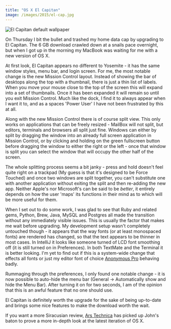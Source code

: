 ```yaml
---
title: "OS X El Capitan"
image: /images/2015/el-cap.jpg
---
```


![El Capitan default wallpaper](/images/2015/el-cap.jpg)

On Thursday I bit the bullet and trashed my home data cap by upgrading to El Capitan. The 6 GB download crawled down at a snails pace overnight, but when I got up in the morning my MacBook was waiting for me with a new version of OS X.

At first look, El Capitan appears no different to Yosemite - it has the same window styles, menu bar, and login screen. For me, the most notable change is the new Mission Control layout. Instead of showing the bar of desktops along the top with a thumbnail, there is just a thin list of labels. When you move your mouse close to the top of the screen this will expand into a set of thumbnails. Once it has been expanded it will remain so until you exit Mission Control. Much like the dock, I find it to always appear when I want it to, and as a spaces 'Power User' I have not been frustrated by this at all.

Along with the new Mission Control there is of course split view. This only works on applications that can be freely resized - MailBox will not split, but editors, terminals and browsers all split just fine. Windows can either by split by dragging the window into an already full screen application in Mission Control, or by clicking and holding on the green fullscreen button before dragging the window to either the right or the left - once that window is split you can select the window that will occupy the other half of the screen.

The whole splitting process seems a bit janky - press and hold doesn't feel quite right on a trackpad (My guess is that it's designed to be Force Touched) and once two windows are split together, you can't substitute one with another application without exiting the split and then re-adding the new app. Neither Apple's nor Microsoft's can be said to be _better_, it entirely depends on how the user 'maps' its functions in their mind as to which will be more useful for them.

When I set out to do some work, I was glad to see that Ruby and related gems, Python, Brew, Java, MySQL and Postgres all made the transition without any immediately visible issues. This is usually the factor that makes me wait before upgrading. My development setup wasn't completely untouched though - it appears that the way fonts (or at least monospaced fonts) are rendered has changed, so that the text appears to be thinner in most cases. In IntelliJ it looks like someone turned of LCD font smoothing off (it is still turned on in Preferences). In both TextMate and the Terminal it is better looking. I'm yet to find out if this is a system-wide change that effects all fonts or just my editor font of choice [Anonymous Pro](https://www.marksimonson.com/fonts/view/anonymous/) behaving badly.

Rummaging through the preferences, I only found one notable change - it is now possible to auto-hide the menu bar (General -> Automatically show and hide the Menu Bar). After turning it on for two seconds, I am of the opinion that this is an awful feature that no one should use.

El Capitan is definitely worth the upgrade for the sake of being up-to-date and brings some nice features to make the download worth the wait.

If you want a more Siracusian review, [Ars Technica](https://arstechnica.com/apple/2015/09/os-x-10-11-el-capitan-the-ars-technica-review/) has picked up John's baton to prove a more in-depth look at the latest iteration of OS X.
